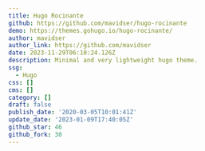 ```yaml
---
title: Hugo Rocinante
github: https://github.com/mavidser/hugo-rocinante
demo: https://themes.gohugo.io/hugo-rocinante/
author: mavidser
author_link: https://github.com/mavidser
date: 2023-11-29T06:10:24.126Z
description: Minimal and very lightweight hugo theme.
ssg:
  - Hugo
css: []
cms: []
category: []
draft: false
publish_date: '2020-03-05T10:01:41Z'
update_date: '2023-01-09T17:40:05Z'
github_star: 46
github_fork: 30
---
```

